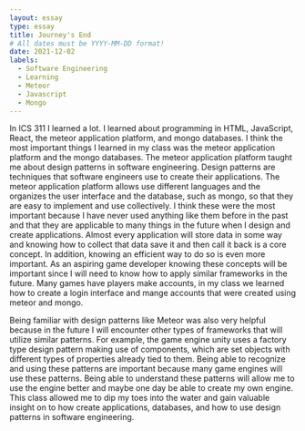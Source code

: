 ```yaml
---
layout: essay
type: essay
title: Journey's End 
# All dates must be YYYY-MM-DD format!
date: 2021-12-02
labels:
  - Software Engineering
  - Learning
  - Meteor
  - Javascript
  - Mongo
---
```



In ICS 311 I learned a lot. I learned about programming in HTML, JavaScript, React, the meteor application platform, and mongo databases. I think the most important 
things I learned in my class was the meteor application platform and the mongo databases. The meteor application platform taught me about design patterns in software 
engineering. Design patterns are techniques that software engineers use to create their applications. The meteor application platform allows use different languages 
and the organizes the user interface and the database, such as mongo, so that they are easy to implement and use collectively. I think these were the most important 
because I have never used anything like them before in the past and that they are applicable to many things in the future when I design and create applications. 
Almost every application will store data in some way and knowing how to collect that data save it and then call it back is a core concept. In addition, knowing an 
efficient way to do so is even more important. As an aspiring game developer knowing these concepts will be important since I will need to know how to apply similar 
frameworks in the future. Many games have players make accounts, in my class we learned how to create a login interface and mange accounts that were created using 
meteor and mongo. 

Being familiar with design patterns like Meteor was also very helpful because in the future I will encounter other types of frameworks that will utilize similar patterns.
For example, the game engine unity uses a factory type design pattern making use of components, which are set objects with different types of properties already tied to 
them. Being able to recognize and using these patterns are important because many game engines will use these patterns. Being able to understand these patterns will 
allow me to use the engine better and maybe one day be able to create my own engine. This class allowed me to dip my toes into the water and gain valuable insight on 
to how create applications, databases, and how to use design patterns in software engineering.  
